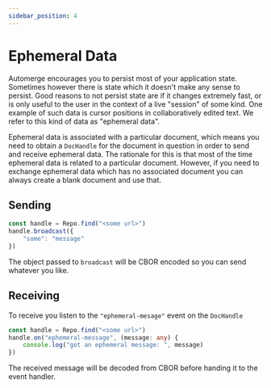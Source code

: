 ```yaml
---
sidebar_position: 4
---  
```


# Ephemeral Data

Automerge encourages you to persist most of your application state. Sometimes however there is state which it doesn't make any sense to persist. Good reasons to not persist state are if it changes extremely fast, or is only useful to the user in the context of a live "session" of some kind. One example of such data is cursor positions in collaboratively edited text. We refer to this kind of data as "ephemeral data".

Ephemeral data is associated with a particular document, which means you need to obtain a `DocHandle` for the document in question in order to send and receive ephemeral data. The rationale for this is that most of the time ephemeral data is related to a particular document. However, if you need to exchange ephemeral data which has no associated document you can always create a blank document and use that.

## Sending

```typescript
const handle = Repo.find("<some url>")
handle.broadcast({
    "some": "message"
})
```

The object passed to `broadcast` will be CBOR encoded so you can send whatever you like.

## Receiving

To receive you listen to the `"ephemeral-mesage"` event on the `DocHandle`

```typescript
const handle = Repo.find("<some url>")
handle.on("ephemeral-message", (message: any) {
    console.log("got an ephemeral message: ", message)
})
```

The received message will be decoded from CBOR before handing it to the event handler.
